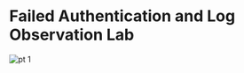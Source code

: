 # Failed Authentication and Log Observation Lab

![pt 1](https://github.com/garrick8jackson/Lab-1/assets/38325200/97b372c9-51ac-4f92-ab71-51ed2c1b7dda)


